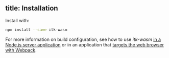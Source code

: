 title: Installation
---

Install with:

```bash
npm install --save itk-wasm
```

For more information on build configuration, see how to use *itk-wasm* [in a
Node.js server application](../examples/node_io.html) or in an application that
[targets the web browser with Webpack](../examples/webpack.html).

